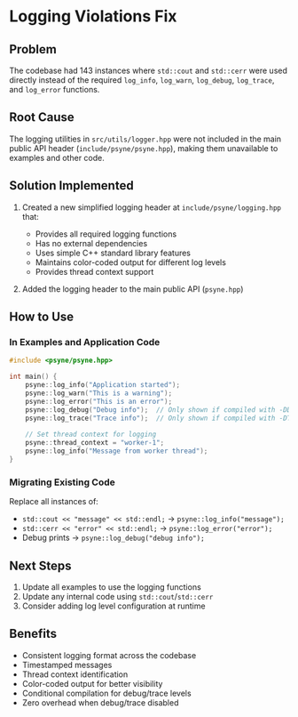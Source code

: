# Logging Violations Fix

## Problem
The codebase had 143 instances where `std::cout` and `std::cerr` were used directly instead of the required `log_info`, `log_warn`, `log_debug`, `log_trace`, and `log_error` functions.

## Root Cause
The logging utilities in `src/utils/logger.hpp` were not included in the main public API header (`include/psyne/psyne.hpp`), making them unavailable to examples and other code.

## Solution Implemented
1. Created a new simplified logging header at `include/psyne/logging.hpp` that:
   - Provides all required logging functions
   - Has no external dependencies
   - Uses simple C++ standard library features
   - Maintains color-coded output for different log levels
   - Provides thread context support

2. Added the logging header to the main public API (`psyne.hpp`)

## How to Use

### In Examples and Application Code
```cpp
#include <psyne/psyne.hpp>

int main() {
    psyne::log_info("Application started");
    psyne::log_warn("This is a warning");
    psyne::log_error("This is an error");
    psyne::log_debug("Debug info");  // Only shown if compiled with -DDEBUG
    psyne::log_trace("Trace info");  // Only shown if compiled with -DTRACE
    
    // Set thread context for logging
    psyne::thread_context = "worker-1";
    psyne::log_info("Message from worker thread");
}
```

### Migrating Existing Code
Replace all instances of:
- `std::cout << "message" << std::endl;` → `psyne::log_info("message");`
- `std::cerr << "error" << std::endl;` → `psyne::log_error("error");`
- Debug prints → `psyne::log_debug("debug info");`

## Next Steps
1. Update all examples to use the logging functions
2. Update any internal code using `std::cout`/`std::cerr`
3. Consider adding log level configuration at runtime

## Benefits
- Consistent logging format across the codebase
- Timestamped messages
- Thread context identification
- Color-coded output for better visibility
- Conditional compilation for debug/trace levels
- Zero overhead when debug/trace disabled